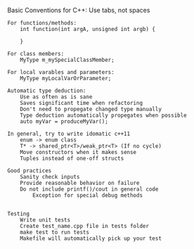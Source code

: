 Basic Conventions for C++:
	Use tabs, not spaces
	
	For functions/methods:
		int function(int argA, unsigned int argb) {
	
		}

	For class members:
		MyType m_mySpecialClassMember;

	For local varables and parameters:
		MyType myLocalVarOrParameter;

	Automatic type deduction:
		Use as often as is sane
		Saves significant time when refactoring
		Don't need to propegate changed type manually
		Type deduction automatically propegates when possible
		auto myVar = produceMyVar();

	In general, try to write idomatic c++11
		enum -> enum class
		T* -> shared_ptr<T>/weak_ptr<T> (If no cycle)
		Move constructors when it makes sense
		Tuples instead of one-off structs

	Good practices
		Sanity check inputs
		Provide reasonable behavior on failure
		Do not include printf()/cout in general code
			Exception for special debug methods


	Testing
		Write unit tests
		Create test_name.cpp file in tests folder
		make test to run tests
		Makefile will automatically pick up your test
